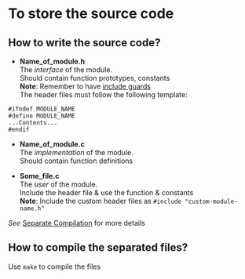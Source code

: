 # To store the source code

## How to write the source code?

* **Name_of_module.h**  
The _interface_ of the module.  
Should contain function prototypes, constants  
**Note**: Remember to have [include guards](https://en.wikipedia.org/wiki/Include_guard)  
The header files must follow the following template:
```
#ifndef MODULE_NAME
#define MODULE_NAME
...Contents...
#endif
```

* **Name_of_module.c**  
The _implementation_ of the module.  
Should contain function definitions

* **Some_file.c**  
The _user_ of the module.  
Include the header file & use the function & constants  
**Note**: Include the custom header files as ```#include "custom-module-name.h"```

_See_ [Separate Compilation](https://www.cs.bu.edu/teaching/c/separate-compilation/) for more details

## How to compile the separated files?

Use ```make``` to compile the files
